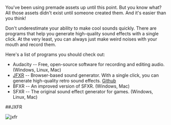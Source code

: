 You've been using premade assets up until this point. But you know what? All those assets didn't exist until someone created them. And it's easier than you think!

Don't underestimate your ability to make cool sounds quickly. There are programs that help you generate high-quality sound effects with a single click. At the very least, you can always just make weird noises with your mouth and record them.

Here's a list of programs you should check out:

* Audacity -- Free, open-source software for recording and editing audio. (Windows, Linux, Mac)
* [JFXR](https://jfxr.frozenfractal.com/#) -- Browser-based sound generator. With a single click, you can generate high-quality retro sound effects. [Github](https://github.com/ttencate/jfxr)
* BFXR -- An improved version of SFXR. (Windows, Mac)
* SFXR -- The original sound effect generator for games. (Windows, Linux, Mac)



##JXFR

![jxfr](https://learndotresources.s3.amazonaws.com/workshop/5c05a8e36ed8580004fb944e/jfxr.png)

